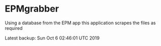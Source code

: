 # EPMgrabber
Using a database from the EPM app this application scrapes the files as required


Latest backup: Sun Oct 6 02:46:01 UTC 2019
